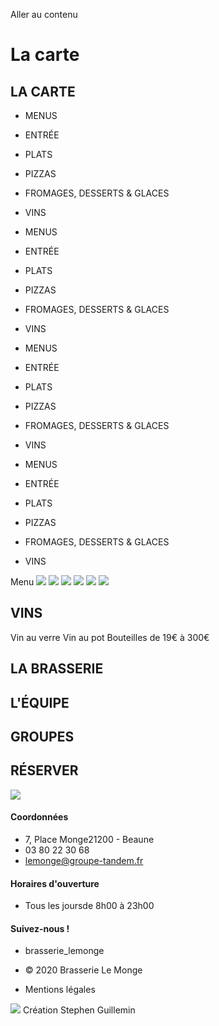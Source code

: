 Aller au contenu
# La carte
## LA CARTE
  * MENUS
  * ENTRÉE
  * PLATS
  * PIZZAS
  * FROMAGES, DESSERTS & GLACES
  * VINS


  * MENUS
  * ENTRÉE
  * PLATS
  * PIZZAS
  * FROMAGES, DESSERTS & GLACES
  * VINS


  * MENUS
  * ENTRÉE
  * PLATS
  * PIZZAS
  * FROMAGES, DESSERTS & GLACES
  * VINS


  * MENUS
  * ENTRÉE
  * PLATS
  * PIZZAS
  * FROMAGES, DESSERTS & GLACES
  * VINS


Menu
![](https://www.brasserie-lemonge.com/wp-content/uploads/2024/12/LeMonge-Menu_Hiver_2024-FR2-724x1024.png)
![](https://www.brasserie-lemonge.com/wp-content/uploads/2024/12/LeMonge-Menu_Hiver_2024-FR3-724x1024.png)
![](https://www.brasserie-lemonge.com/wp-content/uploads/2024/12/LeMonge-Menu_Hiver_2024-FR4-724x1024.png)
![](https://www.brasserie-lemonge.com/wp-content/uploads/2024/12/LeMonge-Menu_Hiver_2024-FR5-724x1024.png)
![](https://www.brasserie-lemonge.com/wp-content/uploads/2024/12/LeMonge-Menu_Hiver_2024-FR6-724x1024.png)
![](https://www.brasserie-lemonge.com/wp-content/uploads/2024/12/LeMonge-Menu_Hiver_2024-FR7-724x1024.png)
## VINS
Vin au verre
Vin au pot
Bouteilles de 19€ à 300€
##  LA BRASSERIE 
##  L'ÉQUIPE 
##  GROUPES 
##  RÉSERVER 
![](https://www.brasserie-lemonge.com/wp-content/uploads/2017/08/Le-Monge_Logo-fondnoir-1024x640.png)
#### Coordonnées
  * 7, Place Monge21200 - Beaune
  * 03 80 22 30 68
  * lemonge@groupe-tandem.fr


#### Horaires d'ouverture
  * Tous les joursde 8h00 à 23h00


#### Suivez-nous !
  * brasserie_lemonge


  * © 2020 Brasserie Le Monge
  * Mentions légales


![](https://www.brasserie-lemonge.com/wp-content/uploads/2020/04/SG.png)
Création Stephen Guillemin​
